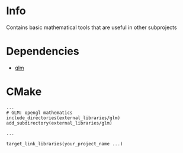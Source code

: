 # Info

Contains basic mathematical tools that are useful in other subprojects

# Dependencies

- [glm](https://github.com/g-truc/glm)

# CMake

```
...
# GLM: opengl mathematics
include_directories(external_libraries/glm)
add_subdirectory(external_libraries/glm)

... 

target_link_libraries(your_project_name ...)
```
